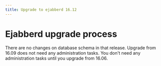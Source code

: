 ```yaml
---
title: Upgrade to ejabberd 16.12
---
```


# Ejabberd upgrade process

There are no changes on database schema in that release.
Upgrade from 16.09 does not need any administration tasks.
You don't need any administration tasks until you upgrade from 16.06.
